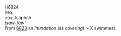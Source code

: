 <body>
  <p>H6824<br>  צפה  <br> צָּפָה  ‎  tsâphâh  <br><i>tsaw-faw‘ </i><br>From <a href="h6823.htm">6823</a>  an <i>inundation</i> (as <i>covering</i>): -  X swimmest.<br></p>
 </body>